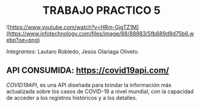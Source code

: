 # <center>TRABAJO PRACTICO 5
![https://www.youtube.com/watch?v=HRm-GjgTZ1M](https://www.infotechnology.com/files/image/88/88983/5fb689d9d75b6.webp?oe=png)
  
*Integrantes:* Lautaro Robledo, Jesús Olariaga Oliveto.

##  API CONSUMIDA: https://covid19api.com/


*COVID19API*, es una API diseñada para brindar la información más actualizada sobre los casos de COVID-19 a nivel mundial, con la capacidad de acceder a los registros históricos y a los detalles.


